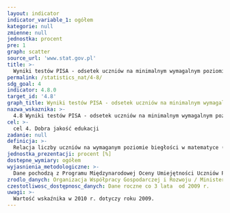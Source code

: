 ```yaml
---
layout: indicator
indicator_variable_1: ogółem
kategorie: null
zmienne: null
jednostka: procent
pre: 1
graph: scatter
source_url: 'www.stat.gov.pl'
title: >-
  Wyniki testów PISA - odsetek uczniów na minimalnym wymagalnym poziomie osiągnięć w matematyce
permalink: /statistics_nat/4-8/
sdg_goal: 4
indicator: 4.8.0
target_id: '4.8'
graph_title: Wyniki testów PISA - odsetek uczniów na minimalnym wymagalnym poziomie osiągnięć w matematyce
nazwa_wskaznika: >-
  4.8 Wyniki testów PISA - odsetek uczniów na minimalnym wymagalnym poziomie osiągnięć w matematyce
cel: >-
  cel 4. Dobra jakość edukacji
zadanie: null
definicja: >-
  Relacja liczby uczniów na wymaganym poziomie biegłości w matematyce (minimum poziom drugi) do liczby uczniów objętych badaniem.
jednostka_prezentacji: procent [%]
dostepne_wymiary: ogółem
wyjasnienia_metodologiczne: >-
  Dane pochodzą z Programu Międzynarodowej Oceny Umiejętności Uczniów PISA (Programme for International Student Assessment).Program Międzynarodowej Oceny Umiejętności Uczniów w skali międzynarodowej koordynowany jest przez Organizację Współpracy Gospodarczej i Rozwoju (OECD), a w Polsce przez Ministerstwo Edukacji Narodowej. celem Programu jest sprawdzenie umiejętności praktycznego zastosowania wiedzy nabytej w szkole i poza szkołą. Badanie (reprezentacyjne) realizowane jest w wylosowanych szkołach, a wyniki uogólniane są na całą populację. Warunkiem powodzenia badania jest uczestnictwo w nim wszystkich wylosowanych szkół i uczniów. Standardy PISA pozwalają jedynie na niewielką skalę odmowy.PISA sprawdza kompetencje uczniów w trzech dziedzinach: czytaniu i interpretacji, matematyce oraz rozumowaniu w naukach przyrodniczych. Badanie realizowanie jest co trzy lata, począwszy od 2000 r. W każdym z kolejnych badań szczególny nacisk jest położony na zbadanie jednej dziedziny, na którą przeznacza się połowę czasu przewidzianego na rozwiązanie przez ucznia całego zestawu zadań.Testy PISA (opracowane przez międzynarodowe konsorcjum, przy współpracy krajów uczestniczących w projekcie) różnią się od typowych zadań szkolnych, a na podstawie otrzymanych wyników szacuje się poziom umiejętności ucznia. Najlepsi uczniowie osiągają poziom 5 lub 6 (zadania o względnie wysokim stopniu trudności), natomiast wyniki poniżej poziomu 2 - minimalnego poziomu kompetencji - wskazują na posiadanie jedynie bardzo podstawowych umiejętności, co oznacza zwiększone ryzyko nieradzenia sobie na drodze edukacji i w życiu dorosłym.PISA jest jednym z najważniejszych i największych badań edukacyjnych, które ma na celu uzyskanie obiektywnych i porównywalnych danych w skali międzynarodowej o umiejętnościach (jednego rocznika) uczniów.
zrodlo_danych: Organizacja Współpracy Gospodarczej i Rozwoju / Ministerstwo Edukacji Narodowej
czestotliwosc_dostępnosc_danych: Dane roczne co 3 lata  od 2009 r.
uwagi: >-
  Wartość wskaźnika w 2010 r. dotyczy roku 2009.
---
```

